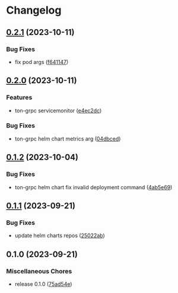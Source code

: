 # Changelog

## [0.2.1](https://github.com/getgems-io/tonlibjson/compare/charts/ton-grpc-v0.2.0...charts/ton-grpc-v0.2.1) (2023-10-11)


### Bug Fixes

* fix pod args ([f641147](https://github.com/getgems-io/tonlibjson/commit/f641147d7cd1897bf4485ca530ffbd4ed118d8cd))

## [0.2.0](https://github.com/getgems-io/tonlibjson/compare/charts/ton-grpc-v0.1.2...charts/ton-grpc-v0.2.0) (2023-10-11)


### Features

* ton-grpc servicemonitor ([e4ec2dc](https://github.com/getgems-io/tonlibjson/commit/e4ec2dcc189c380fa2df560c20aa7fcb7fcd1bd3))


### Bug Fixes

* ton-grpc helm chart metrics arg ([04dbced](https://github.com/getgems-io/tonlibjson/commit/04dbcede350a32dccbd529e180f242343cabb1d8))

## [0.1.2](https://github.com/getgems-io/tonlibjson/compare/charts/ton-grpc-v0.1.1...charts/ton-grpc-v0.1.2) (2023-10-04)


### Bug Fixes

* ton-grpc helm chart fix invalid deployment command ([4ab5e69](https://github.com/getgems-io/tonlibjson/commit/4ab5e69d49bd7f04aeba286d446979c8d838aad0))

## [0.1.1](https://github.com/getgems-io/tonlibjson/compare/charts/ton-grpc-v0.1.0...charts/ton-grpc-v0.1.1) (2023-09-21)


### Bug Fixes

* update helm charts repos ([25022ab](https://github.com/getgems-io/tonlibjson/commit/25022ab1a2bd46e289f38243d5880afa3c06f186))

## 0.1.0 (2023-09-21)


### Miscellaneous Chores

* release 0.1.0 ([75ad54e](https://github.com/getgems-io/tonlibjson/commit/75ad54e0414122d6dd64e9a98b64d27a624ebb77))
